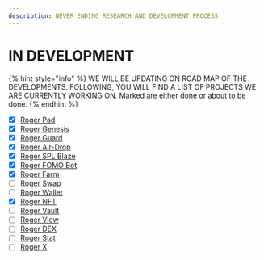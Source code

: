 ```yaml
---
description: NEVER ENDING RESEARCH AND DEVELOPMENT PROCESS.
---
```


# IN DEVELOPMENT

{% hint style="info" %}
WE WILL BE UPDATING ON ROAD MAP OF THE DEVELOPMENTS.  FOLLOWING, YOU WILL FIND A LIST OF PROJECTS WE ARE CURRENTLY WORKING ON. Marked are either done or about to be done.
{% endhint %}

* [x] [Roger Pad](rogerpad/)
* [x] [Roger Genesis](rogerpad/roger-genesis.md)
* [x] [Roger Guard](rogerpad/rogerguard.md)
* [x] [Roger Air-Drop](rogerpad/roger-air-drop.md)
* [x] [Roger SPL Blaze](rogerpad/roger-spl-blaze.md)
* [x] [Roger FOMO Bot](roger-fomo-bot.md)
* [x] [Roger Farm](rogerpad/rogerfarm.md)
* [ ] [Roger Swap](rogerswap.md)
* [ ] [Roger Wallet](roger-wallet.md)
* [x] [Roger NFT](roger-nft.md)
* [ ] [Roger Vault](roger-vault.md)
* [ ] [Roger View](roger-view.md)
* [ ] [Roger DEX](roger-dex.md)
* [ ] [Roger Stat](roger-stat.md)
* [ ] [Roger X](roger-x.md)
